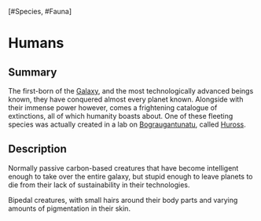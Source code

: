 [#Species, #Fauna]

# Humans

## Summary

The first-born of the [Galaxy](../../Galaxy/Galaxy.md), and the most technologically advanced beings known, they have conquered almost every planet known. Alongside with their immense power however, comes a frightening catalogue of extinctions, all of which humanity boasts about. One of these fleeting species was actually created in a lab on [Bograugantunatu](../../Planets/Bograugantunatu.md), called [Huross](Huross.md).

## Description

Normally passive carbon-based creatures that have become intelligent enough to take over the entire galaxy, but stupid enough to leave planets to die from their lack of sustainability in their technologies.

Bipedal creatures, with small hairs around their body parts and varying amounts of pigmentation in their skin.